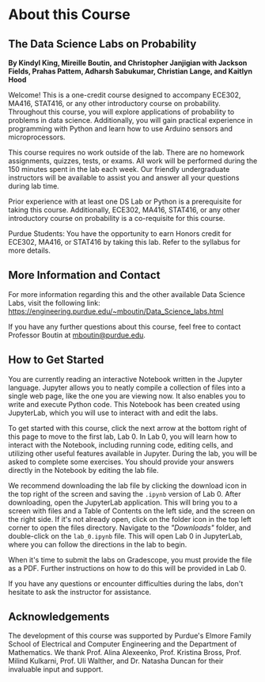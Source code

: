 # About this Course

## The Data Science Labs on Probability

**By Kindyl King, Mireille Boutin, and Christopher Janjigian with Jackson Fields, Prahas Pattem, Adharsh Sabukumar, Christian Lange, and Kaitlyn Hood**

Welcome! This is a one-credit course designed to accompany ECE302, MA416, STAT416, or any other introductory course on probability. Throughout this course, you will explore applications of probability to problems in data science. Additionally, you will gain practical experience in programming with Python and learn how to use Arduino sensors and microprocessors.

This course requires no work outside of the lab. There are no homework assignments, quizzes, tests, or exams. All work will be performed during the 150 minutes spent in the lab each week. Our friendly undergraduate instructors will be available to assist you and answer all your questions during lab time.

Prior experience with at least one DS Lab or Python is a prerequisite for taking this course. Additionally, ECE302, MA416, STAT416, or any other introductory course on probability is a co-requisite for this course.

Purdue Students: You have the opportunity to earn Honors credit for ECE302, MA416, or STAT416 by taking this lab. Refer to the syllabus for more details.

## More Information and Contact

For more information regarding this and the other available Data Science Labs, visit the following link:
https://engineering.purdue.edu/~mboutin/Data_Science_labs.html

If you have any further questions about this course, feel free to contact Professor Boutin at mboutin@purdue.edu.

## How to Get Started

You are currently reading an interactive Notebook written in the Jupyter language. Jupyter allows you to neatly compile a collection of files into a single web page, like the one you are viewing now. It also enables you to write and execute Python code. This Notebook has been created using JupyterLab, which you will use to interact with and edit the labs.

To get started with this course, click the next arrow at the bottom right of this page to move to the first lab, Lab 0. In Lab 0, you will learn how to interact with the Notebook, including running code, editing cells, and utilizing other useful features available in Jupyter. During the lab, you will be asked to complete some exercises. You should provide your answers directly in the Notebook by editing the lab file.

We recommend downloading the lab file by clicking the download icon in the top right of the screen and saving the `.ipynb` version of Lab 0. After downloading, open the JupyterLab application. This will bring you to a screen with files and a Table of Contents on the left side, and the screen on the right side. If it's not already open, click on the folder icon in the top left corner to open the files directory. Navigate to the _"Downloads"_ folder, and double-click on the `lab_0.ipynb` file. This will open Lab 0 in JupyterLab, where you can follow the directions in the lab to begin.

When it's time to submit the labs on Gradescope, you must provide the file as a PDF. Further instructions on how to do this will be provided in Lab 0.

If you have any questions or encounter difficulties during the labs, don't hesitate to ask the instructor for assistance.

## Acknowledgements

The development of this course was supported by Purdue's Elmore Family School of Electrical and Computer Engineering and the Department of Mathematics. We thank Prof. Alina Alexeenko, Prof. Kristina Bross, Prof. Milind Kulkarni, Prof. Uli Walther, and Dr. Natasha Duncan for their invaluable input and support.
